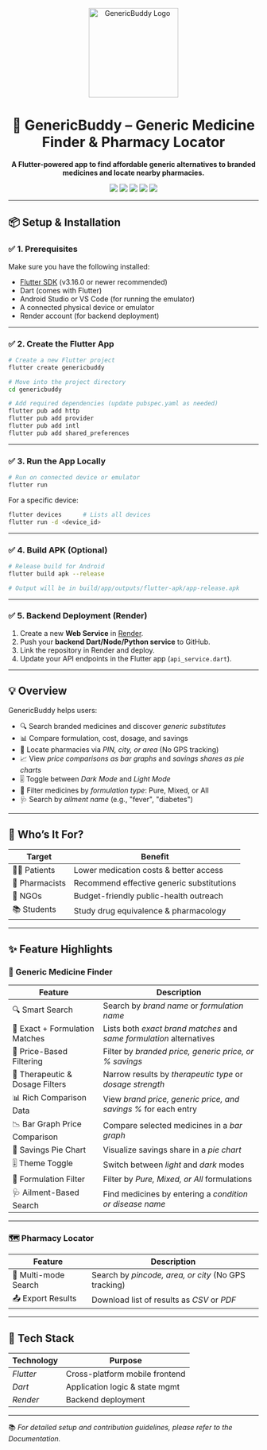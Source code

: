 <!-- Project Logo -->
<p align="center">
  <img src="logo.png" width="180" alt="GenericBuddy Logo"/>
</p>

<h1 align="center">💊 GenericBuddy – Generic Medicine Finder & Pharmacy Locator</h1>

<p align="center"><b>A Flutter-powered app to find affordable generic alternatives to branded medicines and locate nearby pharmacies.</b></p>

<p align="center">
  <img src="https://img.shields.io/badge/Platform-Flutter-02569B?style=for-the-badge&logo=flutter" />
  <img src="https://img.shields.io/badge/Language-Dart-0175C2?style=for-the-badge&logo=dart" />
  <img src="https://img.shields.io/badge/Backend-Render-46E3B7?style=for-the-badge" />
  <img src="https://img.shields.io/badge/UI-Mobile%20Friendly-green?style=for-the-badge" />
  <img src="https://img.shields.io/badge/Status-Active-brightgreen?style=for-the-badge" />
</p>

---

## 📦 Setup & Installation

### ✅ **1. Prerequisites**
Make sure you have the following installed:
- [Flutter SDK](https://docs.flutter.dev/get-started/install) (v3.16.0 or newer recommended)
- Dart (comes with Flutter)
- Android Studio or VS Code (for running the emulator)
- A connected physical device or emulator
- Render account (for backend deployment)

---

### ✅ **2. Create the Flutter App**

```bash
# Create a new Flutter project
flutter create genericbuddy

# Move into the project directory
cd genericbuddy

# Add required dependencies (update pubspec.yaml as needed)
flutter pub add http
flutter pub add provider
flutter pub add intl
flutter pub add shared_preferences
```

---

### ✅ **3. Run the App Locally**

```bash
# Run on connected device or emulator
flutter run
```

For a specific device:

```bash
flutter devices      # Lists all devices
flutter run -d <device_id>
```

---

### ✅ **4. Build APK (Optional)**

```bash
# Release build for Android
flutter build apk --release

# Output will be in build/app/outputs/flutter-apk/app-release.apk
```

---

### ✅ **5. Backend Deployment (Render)**

1. Create a new **Web Service** in [Render](https://render.com/).  
2. Push your **backend Dart/Node/Python service** to GitHub.  
3. Link the repository in Render and deploy.  
4. Update your API endpoints in the Flutter app (`api_service.dart`).

---

## 💡 Overview

GenericBuddy helps users:  
- 🔍 Search branded medicines and discover *generic substitutes*  
- 📊 Compare formulation, cost, dosage, and savings  
- 📍 Locate pharmacies via *PIN, city, or area* (No GPS tracking)  
- 📈 View *price comparisons as bar graphs* and *savings shares as pie charts*  
- 🎚 Toggle between *Dark Mode* and *Light Mode*  
- 🧪 Filter medicines by *formulation type*: Pure, Mixed, or All  
- 🩺 Search by *ailment name* (e.g., "fever", "diabetes")  

---

## 🎯 Who’s It For?

| Target            | Benefit                                   |
|-------------------|-------------------------------------------|
| 🧑‍⚕ Patients     | Lower medication costs & better access    |
| 💊 Pharmacists    | Recommend effective generic substitutions |
| 🏥 NGOs           | Budget-friendly public-health outreach    |
| 📚 Students       | Study drug equivalence & pharmacology     |

---

## ✨ Feature Highlights

### 💊 Generic Medicine Finder

| Feature                                  | Description                                                                 |
|------------------------------------------|-----------------------------------------------------------------------------|
| 🔍 Smart Search                          | Search by *brand name* or *formulation name*                           |
| 🧬 Exact + Formulation Matches           | Lists both *exact brand matches* and *same formulation* alternatives   |
| 💸 Price-Based Filtering                 | Filter by *branded price, generic price, or % savings*                  |
| 🧪 Therapeutic & Dosage Filters          | Narrow results by *therapeutic type* or *dosage strength*              |
| 📊 Rich Comparison Data                  | View *brand price, generic price, and savings %* for each entry        |
| 📉 Bar Graph Price Comparison            | Compare selected medicines in a *bar graph*                            |
| 🥧 Savings Pie Chart                     | Visualize savings share in a *pie chart*                               |
| 🎚 Theme Toggle                         | Switch between *light* and *dark* modes                                 |
| 🧪 Formulation Filter                    | Filter by *Pure, Mixed, or All* formulations                            |
| 🩺 Ailment-Based Search                  | Find medicines by entering a *condition or disease name*               |

---

### 🗺 Pharmacy Locator

| Feature                                  | Description                                                                 |
|------------------------------------------|-----------------------------------------------------------------------------|
| 📍 Multi-mode Search                     | Search by *pincode, area, or city* (No GPS tracking)                       |
| 📤 Export Results                        | Download list of results as *CSV* or *PDF*                                |

---

## 🧪 Tech Stack

| Technology     | Purpose                          |
|----------------|----------------------------------|
| *Flutter*      | Cross-platform mobile frontend   |
| *Dart*         | Application logic & state mgmt   |
| *Render*       | Backend deployment               |

---

📚 *For detailed setup and contribution guidelines, please refer to the Documentation.*
